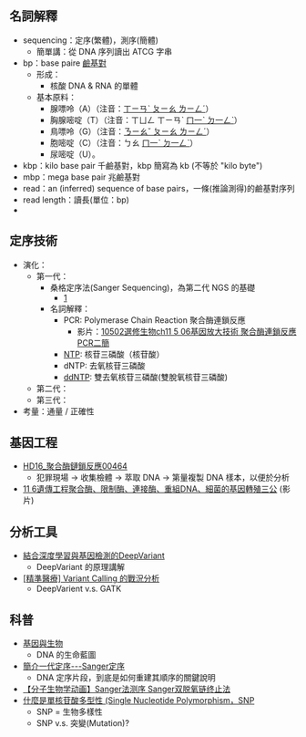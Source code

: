 
## 名詞解釋
- sequencing：定序(繁體)，測序(簡體)
  - 簡單講：從 DNA 序列讀出 ATCG 字串
- bp：base paire [鹼基對](https://zh.wikipedia.org/wiki/%E7%A2%B1%E5%9F%BA%E5%AF%B9)
  - 形成：
    - 核酸 DNA & RNA 的單體
  - 基本原料：
    - 腺嘌呤（A）（注音：[ㄒㄧㄢˋ ㄆㄧㄠ ㄌㄧㄥˊ](https://www.moedict.tw/~%E8%85%BA%E5%98%8C%E5%91%A4)）
    - 胸腺嘧啶（T）（注音：ㄒㄩㄥ ㄒㄧㄢˋ [ㄇ一ˋ ㄉ一ㄥˋ](https://www.moedict.tw/~%E5%98%A7%E5%95%B6)）
    - 鳥嘌呤（G）（注音：[ㄋㄧㄠˇ ㄆㄧㄠ ㄌㄧㄥˊ](https://www.moedict.tw/~%E9%B3%A5%E5%98%8C%E5%91%A4)）
    - 胞嘧啶（C）（注音：ㄅㄠ [ㄇ一ˋ ㄉ一ㄥˋ](https://www.moedict.tw/~%E5%98%A7%E5%95%B6)）
    - 尿嘧啶（U）。
- kbp：kilo base pair 千鹼基對，kbp 簡寫為 kb (不等於 "kilo byte")
- mbp：mega base pair 兆鹼基對
- read：an (inferred) sequence of base pairs，一條(推論測得)的鹼基對序列
- read length：讀長(單位：bp)
-

## 定序技術
- 演化：
  - 第一代：
    - 桑格定序法(Sanger Sequencing)，為第二代 NGS 的基礎
      - [1](https://yourgene.pixnet.net/blog/post/66237085)
    - 名詞解釋：
      - PCR: Polymerase Chain Reaction 聚合酶連鎖反應
        - 影片：[10502選修生物ch11 5 06基因放大技術 聚合酶連鎖反應PCR二簡](https://www.youtube.com/watch?v=vUxyiAYOh5w)
      - [NTP](https://zh.wikipedia.org/wiki/%E6%A0%B8%E8%8B%B7%E4%B8%89%E7%A3%B7%E9%85%B8): 核苷三磷酸（核苷酸）
      - dNTP: 去氧核苷三磷酸
      - [ddNTP](https://zh.wikipedia.org/wiki/%E5%8F%8C%E8%84%B1%E6%B0%A7%E6%A0%B8%E8%8B%B7%E9%85%B8): 雙去氧核苷三磷酸(雙脫氧核苷三磷酸)
  - 第二代：
  - 第三代：
- 考量：通量 / 正確性


## 基因工程
- [HD16_聚合酶鏈鎖反應00464](https://www.youtube.com/watch?v=vhWlY18IGnk)
  - 犯罪現場 -> 收集檢體 -> 萃取 DNA -> 第量複製 DNA 樣本，以便於分析
- [11 6遺傳工程聚合酶、限制酶、連接酶、重組DNA、細菌的基因轉殖三公](https://www.youtube.com/watch?v=5si_ClkscdI) (影片)

## 分析工具
- [結合深度學習與基因檢測的DeepVariant](https://yourgene.pixnet.net/blog/post/118252122)
  - DeepVariant 的原理講解
- [[精準醫療] Variant Calling 的戰況分析](https://medium.com/@chungtsai/%E7%B2%BE%E6%BA%96%E9%86%AB%E7%99%82-variant-calling-%E7%9A%84%E6%88%B0%E6%B3%81%E5%88%86%E6%9E%90-97e77d0730c8)
  - DeepVarient v.s. GATK

## 科普
- [基因與生物](https://www.youtube.com/watch?v=XDxBTP0Pals)
  - DNA 的生命藍圖
- [簡介一代定序---Sanger定序](https://unclegene6666.pixnet.net/blog/post/305966068)
  - DNA 定序片段，到底是如何重建其順序的關鍵說明
- [【分子生物学动画】Sanger法测序 Sanger双脱氧链终止法](https://www.bilibili.com/video/av45259672/?spm_id_from=333.788.videocard.0)
- [什麼是單核苷酸多型性 (Single Nucleotide Polymorphism，SNP](https://unclegene6666.pixnet.net/blog/post/308333779)
  - SNP = 生物多樣性
  - SNP v.s. 突變(Mutation)?
